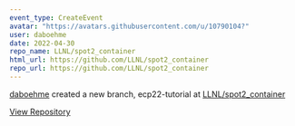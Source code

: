 ```yaml
---
event_type: CreateEvent
avatar: "https://avatars.githubusercontent.com/u/10790104?"
user: daboehme
date: 2022-04-30
repo_name: LLNL/spot2_container
html_url: https://github.com/LLNL/spot2_container
repo_url: https://github.com/LLNL/spot2_container
---
```


<a href='https://github.com/daboehme' target='_blank'>daboehme</a> created a new branch, ecp22-tutorial at <a href='https://github.com/LLNL/spot2_container' target='_blank'>LLNL/spot2_container</a>

<a href='https://github.com/LLNL/spot2_container' target='_blank'>View Repository</a>